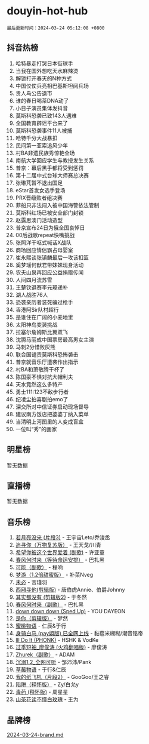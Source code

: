 # douyin-hot-hub

`最后更新时间：2024-03-24 05:12:08 +0800`

## 抖音热榜

1. 哈特暴走打哭日本街球手
1. 当我在国外想吃天水麻辣烫
1. 解锁打开春天的N种方式
1. 中国仪仗兵亮相巴基斯坦阅兵场
1. 贵人鸟公告退市
1. 谁的春日喝茶DNA动了
1. 小日子演员集体发抖音
1. 莫斯科恐袭已致143人遇难
1. 全国教育辟谣平台来了
1. 莫斯科恐袭事件11人被捕
1. 哈特千分大战暴扣
1. 民间第一亚索追风少年
1. 村BA非遗民族秀惊艳全场
1. 南航大学回应学生与教授发生关系
1. 普京：幕后黑手都将受到惩罚
1. 第十二届中式台球大师赛总决赛
1. 张琳芃暂不退出国足
1. eStar首发女选手登场
1. PRX晋级败者组决赛
1. 菲船只非法闯入被中国海警依法管制
1. 莫斯科红场已被安全部门封锁
1. 赵露思澳门活动造型
1. 普京宣布24日为俄全国哀悼日
1. 00后战歌repeat快嘴挑战
1. 张照洋干呕式喊话X战队
1. 商场回应情侣霸占母婴室
1. 崔永熙谈张镇麟最后一攻该扣篮
1. 奚梦瑶何猷君带妹妹现身活动
1. 农夫山泉再回应公益捐赠传闻
1. 人间四月流苏雪
1. 王楚钦退赛李元璋递补
1. 湖人战胜76人
1. 恐袭亲历者装死骗过枪手
1. 香港阿Sir队村超行
1. 是谁住在广阔的小麦地里
1. 太阳神鸟变装挑战
1. 拉塞尔詹姆斯比翼双飞
1. 沈腾马丽成中国票房最高男女主演
1. 马刺2分惜败灰熊
1. 联合国谴责莫斯科恐怖袭击
1. 普京就音乐厅遭袭作出指示
1. 村BA和萧敬腾干杯了
1. 陈国豪不惧对抗大帽利夫
1. 天水竟然这么多特产
1. 勇士111:123不敌步行者
1. 纪凌尘拍喜剧拍emo了
1. 深交所对中信证券启动现场督导
1. 建议南方饭店把婆婆丁纳入菜单
1. 当清明上河图里的人变成盲盒
1. 一位叫“秀”的画家

## 明星榜

暂无数据

## 直播榜

暂无数据

## 音乐榜

1. [若月亮没来 (片段3)](https://sf5-hl-cdn-tos.douyinstatic.com/obj/tos-cn-ve-2774/okfyEUsGW1B1ovJi5JiN9IjvAT2lMwA054GoEB) - 王宇宙Leto/乔浚丞
1. [追寻你（万物复苏版）](https://sf5-hl-cdn-tos.douyinstatic.com/obj/tos-cn-ve-2774/oYeAZJsbjIDit9APmBg8u6uDUQnHmoCf3gbo74) - 王天戈/川青
1. [希望你被这个世界爱着 (副歌)](https://sf3-cdn-tos.douyinstatic.com/obj/tos-cn-ve-2774/oUHCmWQfZlE3QQBKBeD8rCFLpJzPgCpImhsxMt) - 许亚童
1. [春风何时来（等待命运安排）](https://sf5-hl-cdn-tos.douyinstatic.com/obj/tos-cn-ve-2774/oICBNbD3gelMfB4WgiD1KI2jQtXZE2FgHLwtsl) - 巴扎黑
1. [可能（副歌）](https://sf6-cdn-tos.douyinstatic.com/obj/tos-cn-ve-2774/cde1731888894259b333569393c2fb51) - 程响
1. [梦游（1.2倍甜蜜版）](https://sf5-hl-cdn-tos.douyinstatic.com/obj/tos-cn-ve-2774/o4gyAUm8hwufoEABmwVIiQtHsFuGzAEEWtNMzo) - 补菜Nveg
1. [未必](https://sf5-hl-cdn-tos.douyinstatic.com/obj/tos-cn-ve-2774/ogntQMFnKQDZUgTCYuJgfLEtleYZZFxBQqhhFB) - 言瑾羽
1. [西厢寻他(剪辑版)](https://sf5-hl-cdn-tos.douyinstatic.com/obj/tos-cn-ve-2774/oUsAVfAQKlRNxEv5qxvIB8o5qmIWUcXbzJKJhw) - 唐伯虎Annie、伯爵Johnny
1. [其实都没有 (剪辑版2)](https://sf5-hl-cdn-tos.douyinstatic.com/obj/tos-cn-ve-2774/oEBNQenHZtBhxYjGgUDQk0BCHTigQafgFlbQ7k) - 于冬然
1. [春风何时来（副歌）](https://sf5-hl-cdn-tos.douyinstatic.com/obj/tos-cn-ve-2774/ow7tbAiAWI2giBUrmu0hMMh3UYP3ZXdbDYiXd) - 巴扎黑
1. [down down down (Sped Up)](https://sf6-cdn-tos.douyinstatic.com/obj/tos-cn-ve-2774/ow80iABiXIO9DsFwK6WeZKMaJRi3BPJAotDy8m) - YOU DAYEON
1. [是你（剪辑版）](https://sf3-cdn-tos.douyinstatic.com/obj/tos-cn-ve-2774/46019dae783c4c969944217fe1cfafc4) - 梦然
1. [蜜桃物语](https://sf6-cdn-tos.douyinstatic.com/obj/tos-cn-ve-2774/oIhOSCZtIACtYU4XQkngiW9kCBfVD1Fz9IYeqL) - 仁辰&于行
1. [身骑白马 (pay姐版) 已全网上线](https://sf5-hl-cdn-tos.douyinstatic.com/obj/tos-cn-ve-2774/oQLO5ZgLsFkaDhdIIveF2zUCgfweY0gWaH4AQG) - 黏苞米糊糊/潮音铭帝
1. [lll Do lt (PHONK)](https://sf6-cdn-tos.douyinstatic.com/obj/tos-cn-ve-2774/osfNbddrZl4hIgEDk6kFftBDBJ1X8MZxH1QCOB) - HSHK & VodKe
1. [过季短袖_廖俊涛 (火鸡翻唱版)](https://sf5-hl-cdn-tos.douyinstatic.com/obj/tos-cn-ve-2774/ogQVJl0tRBKxQgZji7YClFEBrVDeHpPTWfCZbQ) - 廖俊涛
1. [Zhurek（副歌）](https://sf5-hl-cdn-tos.douyinstatic.com/obj/tos-cn-ve-2774/ooQm8FBZQDlf0btEYgVpCcSCQfrdJGBEKZYBGS) - ADAM
1. [沉溺1.2_全网可听](https://sf5-hl-cdn-tos.douyinstatic.com/obj/tos-cn-ve-2774/ok2QoiBqsWAX9McZmWiI9gAB0EzwD4Xj6yfmtH) - 邹沛沛/Pank
1. [草莓物语](https://sf6-cdn-tos.douyinstatic.com/obj/tos-cn-ve-2774/okynhJ7jEAIIZBfsLgYMEI8QC3WbQNN66RKzhT) - 于行&仁辰
1. [我的纸飞机（片段2）](https://sf3-cdn-tos.douyinstatic.com/obj/tos-cn-ve-2774/oM2ZrKcg2CD5AeRB2gkeXOFB1IxAGJdZPazYHf) - GooGoo/王之睿
1. [陷阱（释怀版）](https://sf5-hl-cdn-tos.douyinstatic.com/obj/tos-cn-ve-2774/oE8C21LeZrzKLDFfQYgMzx4GAIHageG5IzayY7) - Zy/白允y
1. [毒药 (释怀版)](https://sf5-hl-cdn-tos.douyinstatic.com/obj/tos-cn-ve-2774/oYILMEAzspdZBIzy4frJNB8ZHPHWAhiwowd4Ad) - 周星星
1. [山茶花读不懂白玫瑰](https://sf6-cdn-tos.douyinstatic.com/obj/tos-cn-ve-2774/osfn8B7DktrRHEPJgPCfDbw7QDQEkwC16BxZg9) - 王为

## 品牌榜

[2024-03-24-brand.md](2024-03-24-brand.md)
